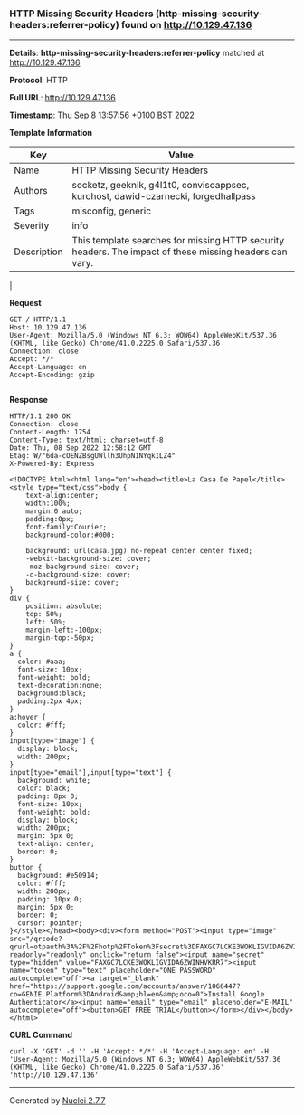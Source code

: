 ### HTTP Missing Security Headers (http-missing-security-headers:referrer-policy) found on http://10.129.47.136
---
**Details**: **http-missing-security-headers:referrer-policy**  matched at http://10.129.47.136

**Protocol**: HTTP

**Full URL**: http://10.129.47.136

**Timestamp**: Thu Sep 8 13:57:56 +0100 BST 2022

**Template Information**

| Key | Value |
|---|---|
| Name | HTTP Missing Security Headers |
| Authors | socketz, geeknik, g4l1t0, convisoappsec, kurohost, dawid-czarnecki, forgedhallpass |
| Tags | misconfig, generic |
| Severity | info |
| Description | This template searches for missing HTTP security headers. The impact of these missing headers can vary.
 |

**Request**
```http
GET / HTTP/1.1
Host: 10.129.47.136
User-Agent: Mozilla/5.0 (Windows NT 6.3; WOW64) AppleWebKit/537.36 (KHTML, like Gecko) Chrome/41.0.2225.0 Safari/537.36
Connection: close
Accept: */*
Accept-Language: en
Accept-Encoding: gzip


```

**Response**
```http
HTTP/1.1 200 OK
Connection: close
Content-Length: 1754
Content-Type: text/html; charset=utf-8
Date: Thu, 08 Sep 2022 12:58:12 GMT
Etag: W/"6da-cOENZBsgUWllh3UhpN1NYqkILZ4"
X-Powered-By: Express

<!DOCTYPE html><html lang="en"><head><title>La Casa De Papel</title><style type="text/css">body {
    text-align:center;
    width:100%;
    margin:0 auto;
    padding:0px;
    font-family:Courier;
    background-color:#000;

    background: url(casa.jpg) no-repeat center center fixed; 
    -webkit-background-size: cover;
    -moz-background-size: cover;
    -o-background-size: cover;
    background-size: cover;
}
div {
    position: absolute;
    top: 50%;
    left: 50%;
    margin-left:-100px;
    margin-top:-50px;
}
a {
  color: #aaa;
  font-size: 10px;
  font-weight: bold;
  text-decoration:none;
  background:black;
  padding:2px 4px;
}
a:hover {
  color: #fff;
}
input[type="image"] {
  display: block; 
  width: 200px;
}
input[type="email"],input[type="text"] {
  background: white;
  color: black;
  padding: 8px 0;
  font-size: 10px;
  font-weight: bold;
  display: block;
  width: 200px;
  margin: 5px 0;
  text-align: center;
  border: 0;
}
button {
  background: #e50914;
  color: #fff;
  width: 200px;
  padding: 10px 0;
  margin: 5px 0;
  border: 0;
  cursor: pointer;
}</style></head><body><div><form method="POST"><input type="image" src="/qrcode?qrurl=otpauth%3A%2F%2Fhotp%2FToken%3Fsecret%3DFAXGC7LCKE3WOKLIGVIDA6ZWINHVKRR7%26algorithm%3DSHA1" readonly="readonly" onclick="return false"><input name="secret" type="hidden" value="FAXGC7LCKE3WOKLIGVIDA6ZWINHVKRR7"><input name="token" type="text" placeholder="ONE PASSWORD" autocomplete="off"><a target="_blank" href="https://support.google.com/accounts/answer/1066447?co=GENIE.Platform%3DAndroid&amp;hl=en&amp;oco=0">Install Google Authenticator</a><input name="email" type="email" placeholder="E-MAIL" autocomplete="off"><button>GET FREE TRIAL</button></form></div></body></html>
```


**CURL Command**
```
curl -X 'GET' -d '' -H 'Accept: */*' -H 'Accept-Language: en' -H 'User-Agent: Mozilla/5.0 (Windows NT 6.3; WOW64) AppleWebKit/537.36 (KHTML, like Gecko) Chrome/41.0.2225.0 Safari/537.36' 'http://10.129.47.136'
```
---
Generated by [Nuclei 2.7.7](https://github.com/projectdiscovery/nuclei)